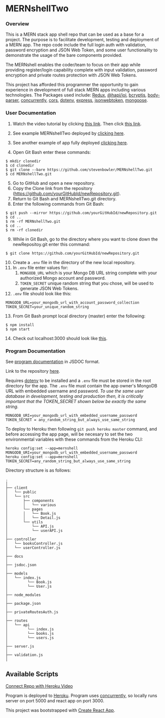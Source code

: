 # MERNshellTwo

### Overview
This is a MERN stack app shell repo that can be used as a base for a project.  The purpose is to facilitate development, testing and deployment of a MERN app.  The repo code include the full login auth with validation, password encryption and JSON Web Token, and some user functionality to demonstrate the usage of the bare components provided. 

The MERNshell enables the coder/team to focus on their app while providing register/login capability complete with input validation, password encryption and private routes protection with JSON Web Tokens.

This project has afforded this programmer the opportunity to gain experience in development of full stack MERN apps including various technologies.  The Packages used include: [Redux](https://www.npmjs.com/package/redux), [@hapi/joi](https://www.npmjs.com/package/@hapi/joi), [bcryptjs](https://www.npmjs.com/package/bcryptjs), [body-parser](https://www.npmjs.com/package/body-parser), [concurrently](https://www.npmjs.com/package/concurrently), [cors](https://www.npmjs.com/package/cors), [dotenv](https://www.npmjs.com/package/dotenv), [express](https://www.npmjs.com/package/express), [jsonwebtoken](https://www.npmjs.com/package/jsonwebtoken), [mongoose](https://www.npmjs.com/package/mongoose).


### User Documentation

1. Watch the video tutorial by clicking [this link](https://drive.google.com/file/d/1dXeXGydfJTvsE2GS7LnczJzTW0EKO-wS/view?usp=sharing). Then click [this link](https://drive.google.com/file/d/1_4N8HZdfe0iLeP5e1oFAKL5MQbadpiw6/view?usp=sharing).

2. See example MERNshellTwo deployed by [clicking here](https://mernshelltwo.herokuapp.com/).

3. See another example of app fully deployed [clicking here](https://secure-citadel-76923.herokuapp.com/).

4. Open Git Bash enter these commands: 
````
$ mkdir clonedir
$ cd clonedir
$ git clone --bare https://github.com/stevenbowler/MERNshellTwo.git
$ cd MERNshellTwo.git
````
5. Go to GitHub and open a new repository.
6. Copy the Clone link from the repository (https://github.com/yourGitHubId/newRepository.git).
7. Return to Git Bash and MERNshellTwo.git directory.
8. Enter the following commands from Git Bash:
````
$ git push --mirror https://github.com/yourGitHubId/newRepository.git
$ cd ..
$ rm -rf MERNshellTwo.git
$ cd ..
$ rm -rf clonedir
````
9. While in Git Bash, go to the directory where you want to clone down the newRepositoy.git enter this command:
````
$ git clone https://github.com/yourGitHubId/newRepository.git
````
10. Create a `.env` file in the directory of the new local repository.
11. In `.env` file enter values for:
    1. `MONGODB_URL` which is your Mongo DB URL string complete with your authorized Mongo account and password.
    2. `TOKEN_SECRET` unique random string that you chose, will be used to generate JSON Web Tokens.
12. `.env` file should look like this:
````
MONGODB_URL=your_mongodb_url_with_account_password_collection
TOKEN_SECRET=your_unique_random_string
````
13. From Git Bash prompt local directory (master) enter the following:
````
$ npm install
$ npm start
````
14. Check out localhost:3000 should look like [this](https://mernshelltwo.herokuapp.com/).



### Program Documentation

See [program documentation](https://stevenbowler.github.io/MERNshellTwo/docs/index.html) in JSDOC format.

Link to the repository [here](https://github.com/stevenbowler/MERNshellTwo/).

Requires [dotenv](https://www.npmjs.com/package/dotenv) to be installed and a `.env` file must be stored in the root directory for the app.  The `.env` file must contain the app owner's MongoDB URL with embedded username and password.  _*To use the same user database in development, testing and production then, it is critically important that the TOKEN_SECRET shown below be exactly the same string.*_
````
MONGODB_URI=your_mongodb_url_with_embedded_username_password
TOKEN_SECRET = any_random_string_but_always_use_same_string
````

To deploy to Heroku then following `git push heroku master` command, and before accessing the app page, will be necesary to set the two environmental variables with these commands from the Heroku CLI:
````
heroku config:set --app=mernshell MONGODB_URI=your_mongodb_url_with_embedded_username_password
heroku config:set --app=mernshell TOKEN_SECRET=any_random_string_but_always_use_same_string
````


Directory structure is as follows:

```
.
│ 
├── client
│   └── public
│   └── src
│       ├── components
│       │   └── various
│       └── pages
│       │   └── Book.js
│       │   └── Detail.js
│       └── utils
│           └── API.js
│           └── userAPI.js
│ 
├── controller
│   └── booksController.js
│   └── userController.js
│
├── docs
│
├── jsdoc.json
│
├── models
│   └── index.js
│         └── Book.js
│         └── User.js
│ 
├── node_modules
│ 
├── package.json
│ 
├── privateRoutesAuth.js
│
├── routes
│   └── api
│         └── index.js
│         └── books.js
│         └── users.js
│
├── server.js
│
├── validation.js
│

```



## Available Scripts
[Connect Repo with Heroku Video](https://youtu.be/GgNcs9zlFSA?list=PLOFmg4xbN_TPrB6w4rThsFanVxJI_SfER)

Program is deployed to [Heroku](https://www.heroku.com).  Program uses [concurrently](https://www.npmjs.com/package/concurrently), so locally runs server on port 5000 and react app on port 3000.

This project was bootstrapped with [Create React App](https://github.com/facebook/create-react-app).







